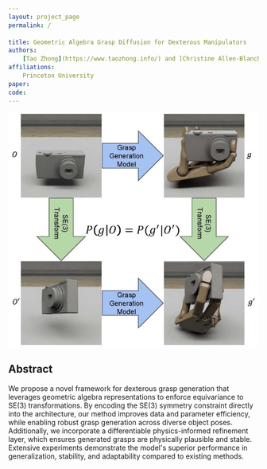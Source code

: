 ```yaml
---
layout: project_page
permalink: /

title: Geometric Algebra Grasp Diffusion for Dexterous Manipulators
authors:
    [Tao Zhong](https://www.taozhong.info/) and [Christine Allen-Blanchette](https://cablanc.github.io/)
affiliations:
    Princeton University
paper: 
code: 
---
```


<img src="static/image/teaser.jpg" alt="commutative diagram.">
<!-- Using HTML to center the abstract -->
<div class="columns is-centered has-text-centered">
    <div class="column is-four-fifths">
        <h2>Abstract</h2>
        <div class="content has-text-justified">
    We propose a novel framework for dexterous grasp generation that leverages geometric algebra representations to enforce equivariance to SE(3) transformations. By encoding the SE(3) symmetry constraint directly into the architecture, our method improves data and parameter efficiency, while enabling robust grasp generation across diverse object poses. Additionally, we incorporate a differentiable physics-informed refinement layer, which ensures generated grasps are physically plausible and stable. Extensive experiments demonstrate the model's superior performance in generalization, stability, and adaptability compared to existing methods.
        </div>
    </div>
</div>
